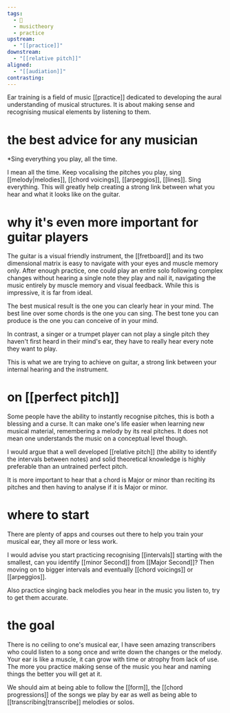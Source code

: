 ```yaml
---
tags:
  - 🌲
  - musictheory
  - practice
upstream:
  - "[[practice]]"
downstream:
  - "[[relative pitch]]"
aligned:
  - "[[audiation]]"
contrasting:
---
```

Ear training is a field of music [[practice]] dedicated to developing the aural understanding of musical structures. It is about making sense and recognising musical elements by listening to them.

# the best advice for any musician 
*Sing everything you play, all the time.

I mean all the time. Keep vocalising the pitches you play, sing [[melody|melodies]], [[chord voicings]], [[arpeggios]], [[lines]]. Sing everything. This will greatly help creating a strong link between what you hear and what it looks like on the guitar. 

# why it's even more important for guitar players
The guitar is a visual friendly instrument, the [[fretboard]] and its two dimensional matrix is easy to navigate with your eyes and muscle memory only. After enough practice, one could play an entire solo following complex changes without hearing a single note they play and nail it, navigating the music entirely by muscle memory and visual feedback. While this is impressive, it is far from ideal.

The best musical result is the one you can clearly hear in your mind. The best line over some chords is the one you can sing. The best tone you can produce is the one you can conceive of in your mind.

In contrast, a singer or a trumpet player can not play a single pitch they haven't first heard in their mind's ear, they have to really hear every note they want to play. 

This is what we are trying to achieve on guitar, a strong link between your internal hearing and the instrument.

# on [[perfect pitch]]
Some people have the ability to instantly recognise pitches, this is both a blessing and a curse. It can make one's life easier when learning new musical material, remembering a melody by its real pitches. It does not mean one understands the music on a conceptual level though. 

I would argue that a well developed [[relative pitch]] (the ability to identify the intervals between notes) and solid theoretical knowledge is highly preferable than an untrained perfect pitch.

It is more important to hear that a chord is Major or minor than reciting its pitches and then having to analyse if it is Major or minor. 

# where to start
There are plenty of apps and courses out there to help you train your musical ear, they all more or less work. 

I would advise you start practicing recognising [[intervals]] starting with the smallest, can you identify [[minor Second]] from [[Major Second]]? Then moving on to bigger intervals and eventually [[chord voicings]] or [[arpeggios]].

Also practice singing back melodies you hear in the music you listen to, try to get them accurate.

# the goal
There is no ceiling to one's musical ear, I have seen amazing transcribers who could listen to a song once and write down the changes or the melody. Your ear is like a muscle, it can grow with time or atrophy from lack of use. The more you practice making sense of the music you hear and naming things the better you will get at it.

We should aim at being able to follow the [[form]], the [[chord progressions]] of the songs we play by ear as well as being able to [[transcribing|transcribe]] melodies or solos.